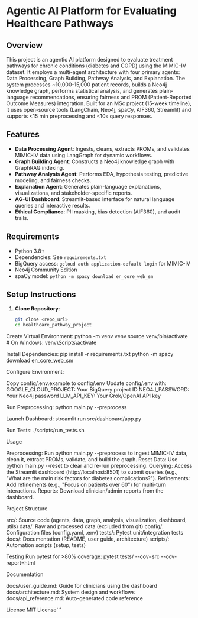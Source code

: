 # Agentic AI Platform for Evaluating Healthcare Pathways

## Overview

This project is an agentic AI platform designed to evaluate treatment pathways for chronic conditions (diabetes and COPD) using the MIMIC-IV dataset. It employs a multi-agent architecture with four primary agents: Data Processing, Graph Building, Pathway Analysis, and Explanation. The system processes ~10,000-15,000 patient records, builds a Neo4j knowledge graph, performs statistical analysis, and generates plain-language recommendations, ensuring fairness and PROM (Patient-Reported Outcome Measures) integration. Built for an MSc project (15-week timeline), it uses open-source tools (LangChain, Neo4j, spaCy, AIF360, Streamlit) and supports <15 min preprocessing and <10s query responses.

## Features

- **Data Processing Agent**: Ingests, cleans, extracts PROMs, and validates MIMIC-IV data using LangGraph for dynamic workflows.
- **Graph Building Agent**: Constructs a Neo4j knowledge graph with GraphRAG indexing.
- **Pathway Analysis Agent**: Performs EDA, hypothesis testing, predictive modeling, and fairness checks.
- **Explanation Agent**: Generates plain-language explanations, visualizations, and stakeholder-specific reports.
- **AG-UI Dashboard**: Streamlit-based interface for natural language queries and interactive results.
- **Ethical Compliance**: PII masking, bias detection (AIF360), and audit trails.

## Requirements

- Python 3.8+
- Dependencies: See `requirements.txt`
- BigQuery access: `gcloud auth application-default login` for MIMIC-IV
- Neo4j Community Edition
- spaCy model: `python -m spacy download en_core_web_sm`

## Setup Instructions

1. **Clone Repository**:
   ```bash
   git clone <repo_url>
   cd healthcare_pathway_project


Create Virtual Environment:
python -m venv venv
source venv/bin/activate  # On Windows: venv\Scripts\activate


Install Dependencies:
pip install -r requirements.txt
python -m spacy download en_core_web_sm


Configure Environment:

Copy config/.env.example to config/.env
Update config/.env with:
GOOGLE_CLOUD_PROJECT: Your BigQuery project ID
NEO4J_PASSWORD: Your Neo4j password
LLM_API_KEY: Your Grok/OpenAI API key




Run Preprocessing:
python main.py --preprocess


Launch Dashboard:
streamlit run src/dashboard/app.py


Run Tests:
./scripts/run_tests.sh



Usage

Preprocessing: Run python main.py --preprocess to ingest MIMIC-IV data, clean it, extract PROMs, validate, and build the graph.
Reset Data: Use python main.py --reset to clear and re-run preprocessing.
Querying: Access the Streamlit dashboard (http://localhost:8501) to submit queries (e.g., "What are the main risk factors for diabetes complications?").
Refinements: Add refinements (e.g., "Focus on patients over 60") for multi-turn interactions.
Reports: Download clinician/admin reports from the dashboard.

Project Structure

src/: Source code (agents, data, graph, analysis, visualization, dashboard, utils)
data/: Raw and processed data (excluded from git)
config/: Configuration files (config.yaml, .env)
tests/: Pytest unit/integration tests
docs/: Documentation (README, user guide, architecture)
scripts/: Automation scripts (setup, tests)

Testing
Run pytest for >80% coverage:
pytest tests/ --cov=src --cov-report=html

Documentation

docs/user_guide.md: Guide for clinicians using the dashboard
docs/architecture.md: System design and workflows
docs/api_reference.md: Auto-generated code reference

License
MIT License```